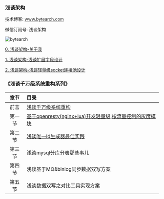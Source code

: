 ### 浅谈架构



技术博客: www.bytearch.com

微信订阅号: 浅谈架构

![bytearch](http://storage.bytearch.com/qrcode_for_gh_new.jpg)

[0. 浅谈架构-关于我](src/about.md)

[1. 浅谈架构-浅谈扩展字段设计](src/field_extension.md)

[2. 浅谈架构-浅谈轻量级socket连接池设计](src/socket_pool.md)

### 《浅谈千万级系统重构系列》

|章节| 目录|
|:---:|:----| 
|前言|[浅谈千万级系统重构](./src/restruct.md)|
|第一节|[基于openresty(nginx+lua)开发轻量级,按流量控制的灰度模块](./src/openresty_proxy.md)|
|第二节|[浅谈唯一Id生成器最佳实践](./src/sequenceId.md)|
|第三节|浅谈mysql分库分表那些事儿|
|第四节|浅谈基于MQ&binlog同步数据双写方案|
|第五节|浅谈数据双写之对比工具实现方案  |`

